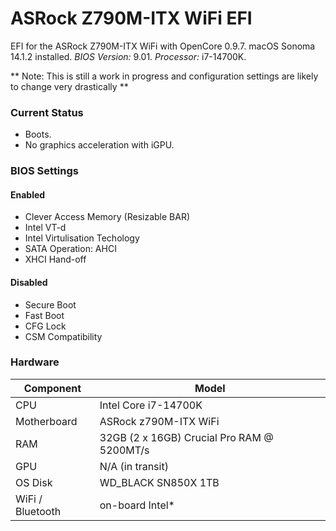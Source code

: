 # ASRock Z790M-ITX WiFi EFI
EFI for the ASRock Z790M-ITX WiFi with OpenCore 0.9.7.
macOS Sonoma 14.1.2 installed.
*BIOS Version:* 9.01.
*Processor:* i7-14700K.

** Note: This is still a work in progress and configuration settings are likely to change very drastically **

### Current Status
* Boots.
* No graphics acceleration with iGPU.

### BIOS Settings
#### Enabled
* Clever Access Memory (Resizable BAR)
* Intel VT-d
* Intel Virtulisation Techology
* SATA Operation: AHCI
* XHCI Hand-off

#### Disabled
* Secure Boot
* Fast Boot
* CFG Lock
* CSM Compatibility

### Hardware
| Component        | Model                                      |
| ---------------- | ------------------------------------------ |
| CPU              | Intel Core i7-14700K                       |
| Motherboard      | ASRock z790M-ITX WiFi                      |
| RAM              | 32GB (2 x 16GB) Crucial Pro RAM @ 5200MT/s |
| GPU              | N/A (in transit)                           |
| OS Disk          | WD_BLACK SN850X 1TB                        |
| WiFi / Bluetooth | on-board Intel*                            |
